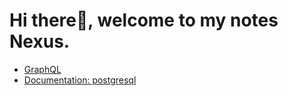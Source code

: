 # Hi there👋, welcome to my notes Nexus.

- [GraphQL](./Rest-GraphQL.md)
- [Documentation: postgresql](./Documentation/postgresql-16-A4.pdf)
